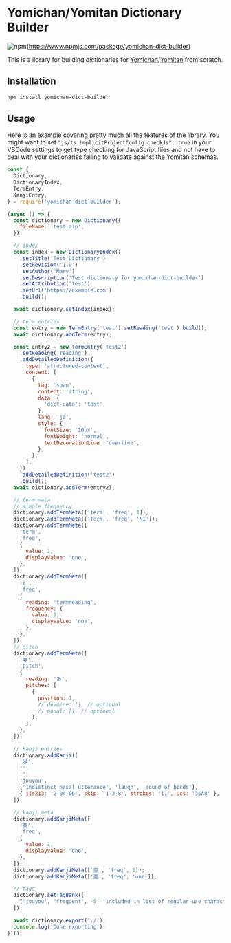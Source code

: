 # Yomichan/Yomitan Dictionary Builder

![npm](https://img.shields.io/npm/v/yomichan-dict-builder?style=for-the-badge)(https://www.npmjs.com/package/yomichan-dict-builder)

This is a library for building dictionaries for [Yomichan](https://foosoft.net/projects/yomichan/)/[Yomitan](https://github/themoeway/yomitan) from scratch.

## Installation

```sh
npm install yomichan-dict-builder
```

## Usage

Here is an example covering pretty much all the features of the library. You might want to set `"js/ts.implicitProjectConfig.checkJs": true` in your VSCode settings to get type checking for JavaScript files and not have to deal with your dictionaries failing to validate against the Yomitan schemas.

```js
const {
  Dictionary,
  DictionaryIndex,
  TermEntry,
  KanjiEntry,
} = require('yomichan-dict-builder');

(async () => {
  const dictionary = new Dictionary({
    fileName: 'test.zip',
  });

  // index
  const index = new DictionaryIndex()
    .setTitle('Test Dictionary')
    .setRevision('1.0')
    .setAuthor('Marv')
    .setDescription('Test dictionary for yomichan-dict-builder')
    .setAttribution('test')
    .setUrl('https://example.com')
    .build();

  await dictionary.setIndex(index);

  // term entries
  const entry = new TermEntry('test').setReading('test').build();
  await dictionary.addTerm(entry);

  const entry2 = new TermEntry('test2')
    .setReading('reading')
    .addDetailedDefinition({
      type: 'structured-content',
      content: [
        {
          tag: 'span',
          content: 'string',
          data: {
            'dict-data': 'test',
          },
          lang: 'ja',
          style: {
            fontSize: '20px',
            fontWeight: 'normal',
            textDecorationLine: 'overline',
          },
        },
      ],
    })
    .addDetailedDefinition('test2')
    .build();
  await dictionary.addTerm(entry2);

  // term meta
  // simple frequency
  dictionary.addTermMeta(['term', 'freq', 1]);
  dictionary.addTermMeta(['term', 'freq', 'N1']);
  dictionary.addTermMeta([
    'term',
    'freq',
    {
      value: 1,
      displayValue: 'one',
    },
  ]);
  dictionary.addTermMeta([
    'a',
    'freq',
    {
      reading: 'termreading',
      frequency: {
        value: 1,
        displayValue: 'one',
      },
    },
  ]);
  // pitch
  dictionary.addTermMeta([
    '亜',
    'pitch',
    {
      reading: 'あ',
      pitches: [
        {
          position: 1,
          // devoice: [], // optional
          // nasal: [], // optional
        },
      ],
    },
  ]);

  // kanji entries
  dictionary.addKanji([
    '㖨',
    '',
    '',
    'jouyou',
    ['Indistinct nasal utterance', 'laugh', 'sound of birds'],
    { jis213: '2-04-06', skip: '1-3-8', strokes: '11', ucs: '35A8' },
  ]);

  // kanji meta
  dictionary.addKanjiMeta([
    '亜',
    'freq',
    {
      value: 1,
      displayValue: 'one',
    },
  ]);
  dictionary.addKanjiMeta(['亜', 'freq', 1]);
  dictionary.addKanjiMeta(['亜', 'freq', 'one']);

  // tags
  dictionary.setTagBank([
    ['jouyou', 'frequent', -5, 'included in list of regular-use characters', 0],
  ]);

  await dictionary.export('./');
  console.log('Done exporting');
})();
```
